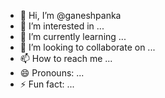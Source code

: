 - 👋 Hi, I’m @ganeshpanka
- 👀 I’m interested in ...
- 🌱 I’m currently learning ...
- 💞️ I’m looking to collaborate on ...
- 📫 How to reach me ...
- 😄 Pronouns: ...
- ⚡ Fun fact: ...

<!---
ganeshpanka/ganeshpanka is a ✨ special ✨ repository because its `README.md` (this file) appears on your GitHub profile.
You can click the Preview link to take a look at your changes.
--->
